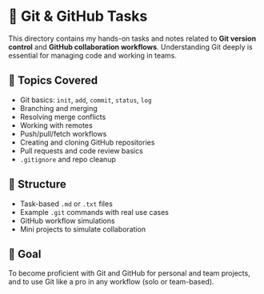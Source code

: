 # 🧩 Git & GitHub Tasks

This directory contains my hands-on tasks and notes related to **Git version control** and **GitHub collaboration workflows**. Understanding Git deeply is essential for managing code and working in teams.

## 🧠 Topics Covered

- Git basics: `init`, `add`, `commit`, `status`, `log`
- Branching and merging
- Resolving merge conflicts
- Working with remotes
- Push/pull/fetch workflows
- Creating and cloning GitHub repositories
- Pull requests and code review basics
- `.gitignore` and repo cleanup

## 🔧 Structure

- Task-based `.md` or `.txt` files
- Example `.git` commands with real use cases
- GitHub workflow simulations
- Mini projects to simulate collaboration

## 🎯 Goal

To become proficient with Git and GitHub for personal and team projects, and to use Git like a pro in any workflow (solo or team-based).


